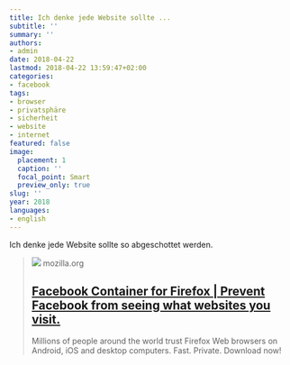 ```yaml
---
title: Ich denke jede Website sollte ...
subtitle: ''
summary: ''
authors:
- admin
date: 2018-04-22
lastmod: 2018-04-22 13:59:47+02:00
categories:
- facebook
tags:
- browser
- privatsphäre
- sicherheit
- website
- internet
featured: false
image:
  placement: 1
  caption: ''
  focal_point: Smart
  preview_only: true
slug: ''
year: 2018
languages:
- english
---
```


Ich denke jede Website sollte so abgeschottet werden.
> [![](https://www.mozilla.org/media/protocol/img/logos/firefox/browser/og.4ad05d4125a5.png)](https://www.mozilla.org/en-US/firefox/facebookcontainer/)
> mozilla.org
> ## [Facebook Container for Firefox | Prevent Facebook from seeing what websites you visit.](https://www.mozilla.org/en-US/firefox/facebookcontainer/)
>
>Millions of people around the world trust Firefox Web browsers on Android, iOS and desktop computers. Fast. Private. Download now!
